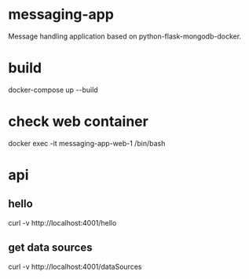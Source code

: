 # messaging-app
Message handling application based on python-flask-mongodb-docker. 

# build
docker-compose up --build

# check web container
docker exec -it messaging-app-web-1 /bin/bash

# api

## hello
curl -v http://localhost:4001/hello

## get data sources
curl -v http://localhost:4001/dataSources